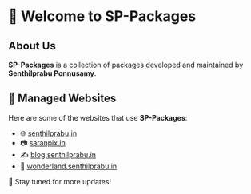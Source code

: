 # 👋 Welcome to SP-Packages  

## About Us  
**SP-Packages** is a collection of packages developed and maintained by **Senthilprabu Ponnusamy**.

## 🚀 Managed Websites  
Here are some of the websites that use **SP-Packages**:  
- 🌐 [senthilprabu.in](https://www.senthilprabu.in/)  
- 📷 [saranpix.in](https://www.saranpix.in/)  
- ✍️ [blog.senthilprabu.in](https://blog.senthilprabu.in/)  
- 🏰 [wonderland.senthilprabu.in](https://wonderland.senthilprabu.in/)

📌 Stay tuned for more updates!
